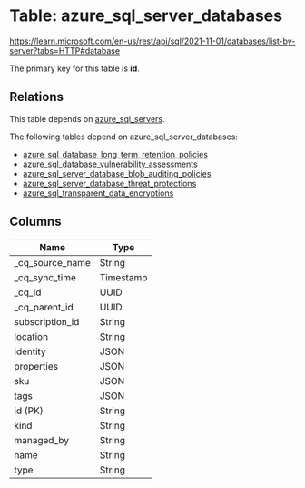 # Table: azure_sql_server_databases

https://learn.microsoft.com/en-us/rest/api/sql/2021-11-01/databases/list-by-server?tabs=HTTP#database

The primary key for this table is **id**.

## Relations

This table depends on [azure_sql_servers](azure_sql_servers.md).

The following tables depend on azure_sql_server_databases:
  - [azure_sql_database_long_term_retention_policies](azure_sql_database_long_term_retention_policies.md)
  - [azure_sql_database_vulnerability_assessments](azure_sql_database_vulnerability_assessments.md)
  - [azure_sql_server_database_blob_auditing_policies](azure_sql_server_database_blob_auditing_policies.md)
  - [azure_sql_server_database_threat_protections](azure_sql_server_database_threat_protections.md)
  - [azure_sql_transparent_data_encryptions](azure_sql_transparent_data_encryptions.md)

## Columns

| Name          | Type          |
| ------------- | ------------- |
|_cq_source_name|String|
|_cq_sync_time|Timestamp|
|_cq_id|UUID|
|_cq_parent_id|UUID|
|subscription_id|String|
|location|String|
|identity|JSON|
|properties|JSON|
|sku|JSON|
|tags|JSON|
|id (PK)|String|
|kind|String|
|managed_by|String|
|name|String|
|type|String|